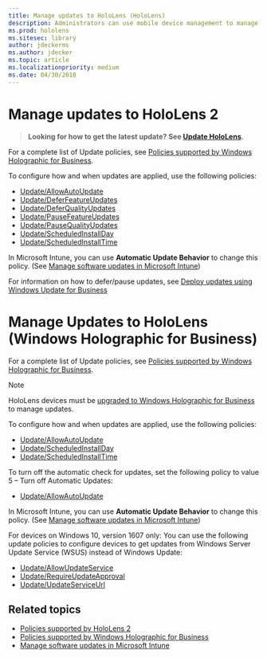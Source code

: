```yaml
---
title: Manage updates to HoloLens (HoloLens)
description: Administrators can use mobile device management to manage updates to HoloLens devices.
ms.prod: hololens
ms.sitesec: library
author: jdeckerms
ms.author: jdecker
ms.topic: article
ms.localizationpriority: medium
ms.date: 04/30/2018
---
```


# Manage updates to HoloLens 2

>**Looking for how to get the latest update? See [Update HoloLens](https://support.microsoft.com/help/12643/hololens-update-hololens).**

For a complete list of Update policies, see [Policies supported by Windows Holographic for Business](https://docs.microsoft.com/windows/client-management/mdm/policy-configuration-service-provider#a-href-idhololenspoliciesapolicies-supported-by-hololens-2).

To configure how and when updates are applied, use the following policies:

-	[Update/AllowAutoUpdate](https://docs.microsoft.com/windows/client-management/mdm/policy-csp-update#update-allowautoupdate)
-	[Update/DeferFeatureUpdates](https://docs.microsoft.com/windows/client-management/mdm/policy-csp-update#update-scheduledinstallday)
-	[Update/DeferQualityUpdates](https://docs.microsoft.com/windows/client-management/mdm/policy-csp-update#PauseQualityUpdates)
-	[Update/PauseFeatureUpdates](https://docs.microsoft.com/windows/client-management/mdm/policy-csp-update#update-scheduledinstallday)
-	[Update/PauseQualityUpdates](https://docs.microsoft.com/windows/client-management/mdm/policy-csp-update#PauseQualityUpdates)
-	[Update/ScheduledInstallDay](https://docs.microsoft.com/windows/client-management/mdm/policy-csp-update#update-scheduledinstallday)
-	[Update/ScheduledInstallTime](https://docs.microsoft.com/windows/client-management/mdm/policy-csp-update#update-scheduledinstalltime)

In Microsoft Intune, you can use **Automatic Update Behavior** to change this policy. (See [Manage software updates in Microsoft Intune](https://docs.microsoft.com/intune/windows-update-for-business-configure))

For information on how to defer/pause updates, see [Deploy updates using Windows Update for Business](https://docs.microsoft.com/en-us/windows/deployment/update/waas-manage-updates-wufb)

# Manage Updates to HoloLens (Windows Holographic for Business)


For a complete list of Update policies, see [Policies supported by Windows Holographic for Business](https://docs.microsoft.com/windows/client-management/mdm/policy-configuration-service-provider#a-href-idhololenspoliciesapolicies-supported-by-hololens).

>[!NOTE]
>HoloLens devices must be [upgraded to Windows Holographic for Business](hololens-upgrade-enterprise.md) to manage updates.

To configure how and when updates are applied, use the following policies:

-	[Update/AllowAutoUpdate](https://docs.microsoft.com/windows/client-management/mdm/policy-csp-update#update-allowautoupdate)
-	[Update/ScheduledInstallDay](https://docs.microsoft.com/windows/client-management/mdm/policy-csp-update#update-scheduledinstallday)
-	[Update/ScheduledInstallTime](https://docs.microsoft.com/windows/client-management/mdm/policy-csp-update#update-scheduledinstalltime)

To turn off the automatic check for updates, set the following policy to value 5 – Turn off Automatic Updates:

-	[Update/AllowAutoUpdate](https://docs.microsoft.com/windows/client-management/mdm/policy-csp-update#update-allowautoupdate)

In Microsoft Intune, you can use **Automatic Update Behavior** to change this policy. (See [Manage software updates in Microsoft Intune](https://docs.microsoft.com/intune/windows-update-for-business-configure))

For devices on Windows 10, version 1607 only: You can use the following update policies to configure devices to get updates from Windows Server Update Service (WSUS) instead of Windows Update:

- [Update/AllowUpdateService](https://docs.microsoft.com/windows/client-management/mdm/policy-csp-update#update-allowupdateservice) 
- [Update/RequireUpdateApproval](https://docs.microsoft.com/windows/client-management/mdm/policy-csp-update#update-requireupdateapproval) 
- [Update/UpdateServiceUrl](https://docs.microsoft.com/windows/client-management/mdm/policy-csp-update#update-updateserviceurl)

## Related topics

- [Policies supported by HoloLens 2](https://docs.microsoft.com/en-us/windows/client-management/mdm/policy-configuration-service-provider#policies-supported-by-hololens-2)
- [Policies supported by Windows Holographic for Business](https://docs.microsoft.com/windows/client-management/mdm/policy-configuration-service-provider#a-href-idhololenspoliciesapolicies-supported-by-windows-holographic-for-business)
- [Manage software updates in Microsoft Intune](https://docs.microsoft.com/intune/windows-update-for-business-configure)
